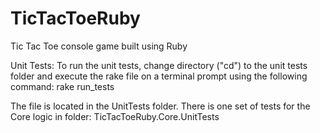 # TicTacToeRuby
Tic Tac Toe console game built using Ruby

Unit Tests:
To run the unit tests, change directory ("cd") to the unit tests folder and execute the rake file on a terminal prompt using the following command: 
rake run_tests

The file is located in the UnitTests folder. There is one set of tests for the Core logic in
folder: TicTacToeRuby.Core.UnitTests